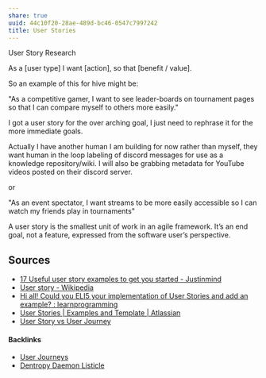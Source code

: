 ```yaml
---
share: true
uuid: 44c10f20-28ae-489d-bc46-0547c7997242
title: User Stories
---
```

User Story Research

As a [user type] I want [action], so that [benefit / value].

So an example of this for hive might be:

"As a competitive gamer, I want to see leader-boards on tournament pages so that I can compare myself to others more easily."

I got a user story for the over arching goal, I just need to rephrase it for the more immediate goals.

Actually I have another human I am building for now rather than myself, they want human in the loop labeling of discord messages for use as a knowledge repository/wiki. I will also be grabbing metadata for YouTube videos posted on their discord server.

or

"As an event spectator, I want streams to be more easily accessible so I can watch my friends play in tournaments"

A user story is the smallest unit of work in an agile framework. It’s an end goal, not a feature, expressed from the software user’s perspective.

## Sources

* [17 Useful user story examples to get you started - Justinmind](https://www.justinmind.com/blog/user-story-examples/)
* [User story - Wikipedia](https://en.wikipedia.org/wiki/User_story)
* [Hi all! Could you ELI5 your implementation of User Stories and add an example? : learnprogramming](https://old.reddit.com/r/learnprogramming/comments/8x26i3/hi_all_could_you_eli5_your_implementation_of_user/)
* [User Stories | Examples and Template | Atlassian](https://www.atlassian.com/agile/project-management/user-stories)
* [User Story vs User Journey](https://chat.openai.com/share/08182119-b419-48db-b67c-a5727160c7f7)

#### Backlinks

* [User Journeys](/8d38ccde-e851-4f77-aeae-82924e55728b)
* [Dentropy Daemon Listicle](/15c66694-3dc9-4115-afb8-887a6e52ffea)